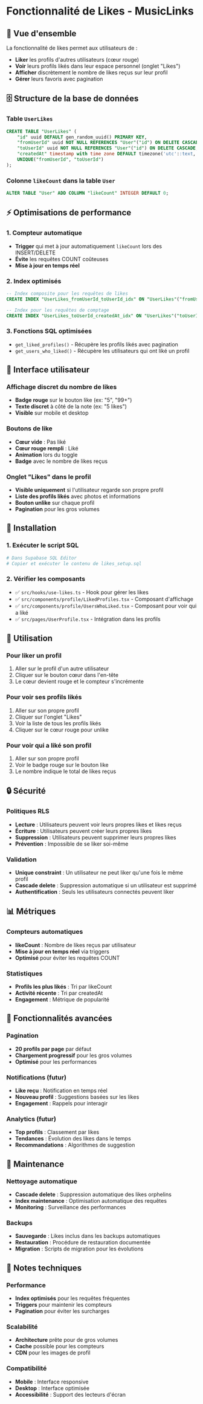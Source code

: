 # Fonctionnalité de Likes - MusicLinks

## 🎯 Vue d'ensemble

La fonctionnalité de likes permet aux utilisateurs de :
- **Liker** les profils d'autres utilisateurs (cœur rouge)
- **Voir** leurs profils likés dans leur espace personnel (onglet "Likes")
- **Afficher** discrètement le nombre de likes reçus sur leur profil
- **Gérer** leurs favoris avec pagination

## 🗄️ Structure de la base de données

### Table `UserLikes`
```sql
CREATE TABLE "UserLikes" (
    "id" uuid DEFAULT gen_random_uuid() PRIMARY KEY,
    "fromUserId" uuid NOT NULL REFERENCES "User"("id") ON DELETE CASCADE,
    "toUserId" uuid NOT NULL REFERENCES "User"("id") ON DELETE CASCADE,
    "createdAt" timestamp with time zone DEFAULT timezone('utc'::text, now()) NOT NULL,
    UNIQUE("fromUserId", "toUserId")
);
```

### Colonne `likeCount` dans la table `User`
```sql
ALTER TABLE "User" ADD COLUMN "likeCount" INTEGER DEFAULT 0;
```

## ⚡ Optimisations de performance

### 1. Compteur automatique
- **Trigger** qui met à jour automatiquement `likeCount` lors des INSERT/DELETE
- **Évite** les requêtes COUNT coûteuses
- **Mise à jour en temps réel**

### 2. Index optimisés
```sql
-- Index composite pour les requêtes de likes
CREATE INDEX "UserLikes_fromUserId_toUserId_idx" ON "UserLikes"("fromUserId", "toUserId");

-- Index pour les requêtes de comptage
CREATE INDEX "UserLikes_toUserId_createdAt_idx" ON "UserLikes"("toUserId", "createdAt" DESC);
```

### 3. Fonctions SQL optimisées
- `get_liked_profiles()` - Récupère les profils likés avec pagination
- `get_users_who_liked()` - Récupère les utilisateurs qui ont liké un profil

## 🎨 Interface utilisateur

### Affichage discret du nombre de likes
- **Badge rouge** sur le bouton like (ex: "5", "99+")
- **Texte discret** à côté de la note (ex: "5 likes")
- **Visible** sur mobile et desktop

### Boutons de like
- **Cœur vide** : Pas liké
- **Cœur rouge rempli** : Liké
- **Animation** lors du toggle
- **Badge** avec le nombre de likes reçus

### Onglet "Likes" dans le profil
- **Visible uniquement** si l'utilisateur regarde son propre profil
- **Liste des profils likés** avec photos et informations
- **Bouton unlike** sur chaque profil
- **Pagination** pour les gros volumes

## 🔧 Installation

### 1. Exécuter le script SQL
```bash
# Dans Supabase SQL Editor
# Copier et exécuter le contenu de likes_setup.sql
```

### 2. Vérifier les composants
- ✅ `src/hooks/use-likes.ts` - Hook pour gérer les likes
- ✅ `src/components/profile/LikedProfiles.tsx` - Composant d'affichage
- ✅ `src/components/profile/UsersWhoLiked.tsx` - Composant pour voir qui a liké
- ✅ `src/pages/UserProfile.tsx` - Intégration dans les profils

## 🚀 Utilisation

### Pour liker un profil
1. Aller sur le profil d'un autre utilisateur
2. Cliquer sur le bouton cœur dans l'en-tête
3. Le cœur devient rouge et le compteur s'incrémente

### Pour voir ses profils likés
1. Aller sur son propre profil
2. Cliquer sur l'onglet "Likes"
3. Voir la liste de tous les profils likés
4. Cliquer sur le cœur rouge pour unlike

### Pour voir qui a liké son profil
1. Aller sur son propre profil
2. Voir le badge rouge sur le bouton like
3. Le nombre indique le total de likes reçus

## 🔒 Sécurité

### Politiques RLS
- **Lecture** : Utilisateurs peuvent voir leurs propres likes et likes reçus
- **Écriture** : Utilisateurs peuvent créer leurs propres likes
- **Suppression** : Utilisateurs peuvent supprimer leurs propres likes
- **Prévention** : Impossible de se liker soi-même

### Validation
- **Unique constraint** : Un utilisateur ne peut liker qu'une fois le même profil
- **Cascade delete** : Suppression automatique si un utilisateur est supprimé
- **Authentification** : Seuls les utilisateurs connectés peuvent liker

## 📊 Métriques

### Compteurs automatiques
- **likeCount** : Nombre de likes reçus par utilisateur
- **Mise à jour en temps réel** via triggers
- **Optimisé** pour éviter les requêtes COUNT

### Statistiques
- **Profils les plus likés** : Tri par likeCount
- **Activité récente** : Tri par createdAt
- **Engagement** : Métrique de popularité

## 🎯 Fonctionnalités avancées

### Pagination
- **20 profils par page** par défaut
- **Chargement progressif** pour les gros volumes
- **Optimisé** pour les performances

### Notifications (futur)
- **Like reçu** : Notification en temps réel
- **Nouveau profil** : Suggestions basées sur les likes
- **Engagement** : Rappels pour interagir

### Analytics (futur)
- **Top profils** : Classement par likes
- **Tendances** : Évolution des likes dans le temps
- **Recommandations** : Algorithmes de suggestion

## 🔧 Maintenance

### Nettoyage automatique
- **Cascade delete** : Suppression automatique des likes orphelins
- **Index maintenance** : Optimisation automatique des requêtes
- **Monitoring** : Surveillance des performances

### Backups
- **Sauvegarde** : Likes inclus dans les backups automatiques
- **Restauration** : Procédure de restauration documentée
- **Migration** : Scripts de migration pour les évolutions

## 📝 Notes techniques

### Performance
- **Index optimisés** pour les requêtes fréquentes
- **Triggers** pour maintenir les compteurs
- **Pagination** pour éviter les surcharges

### Scalabilité
- **Architecture** prête pour de gros volumes
- **Cache** possible pour les compteurs
- **CDN** pour les images de profil

### Compatibilité
- **Mobile** : Interface responsive
- **Desktop** : Interface optimisée
- **Accessibilité** : Support des lecteurs d'écran 